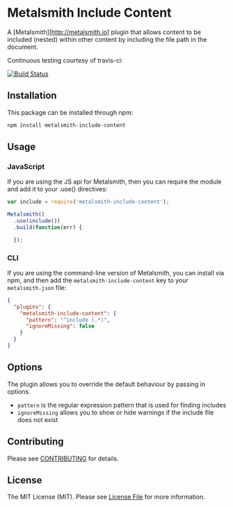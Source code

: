 # Metalsmith Include Content

A [Metalsmith][http://metalsmith.io] plugin that allows content to be included (nested) within other content by including the file path in the document.

Continuous testing courtesy of travis-ci:

[![Build Status](https://travis-ci.org/mintbridge/metalsmith-include-content.png)](https://travis-ci.org/mintbridge/metalsmith-include-content)

## Installation

This package can be installed through npm:

```bash
npm install metalsmith-include-content
```

## Usage

### JavaScript
If you are using the JS api for Metalsmith, then you can require the module and add it to your .use() directives:

```js
var include = require('metalsmith-include-content');

Metalsmith()
  .use(include())
  .build(function(err) {

  });
```

### CLI
If you are using the command-line version of Metalsmith, you can install via npm, and then add the `metalsmith-include-content` key to your `metalsmith.json` file:

```json
{
  "plugins": {
    "metalsmith-include-content": {
      "pattern": "^include (.*)",
      "ignoreMissing": false
    }
  }
}
```

## Options
The plugin allows you to override the default behaviour by passing in options.

- `pattern` is the regular expression pattern that is used for finding includes
- `ignoreMissing` allows you to show or hide warnings if the include file does not exist

## Contributing

Please see [CONTRIBUTING](CONTRIBUTING.md) for details.

## License

The MIT License (MIT). Please see [License File](LICENSE.md) for more information.
